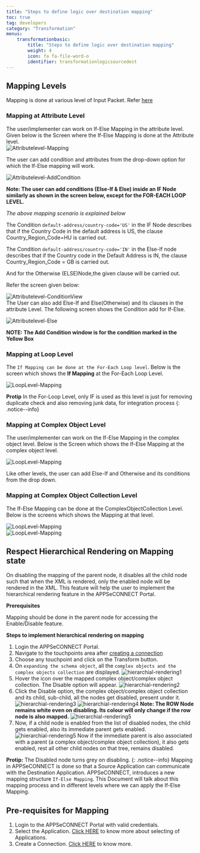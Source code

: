 ```yaml
---
title: "Steps to define logic over destination mapping"
toc: true
tag: developers
category: "Transformation"
menus: 
    transformationbasic:
        title: "Steps to define logic over destination mapping"
        weight: 4
        icon: fa fa-file-word-o
        identifier: transformationlogicsourcedest
---
```




## Mapping Levels

Mapping is done at various level of Input Packet. Refer [here](/transformation/basic-of-source-destination-mapping/#source-destination-mapping)  
### Mapping at Attribute Level

The user/implementer can work on If-Else Mapping in the attribute level. Given below is the Screen where the If-Else Mapping is done at the Attribute level.  
![Attributelevel-Mapping](/staticfiles/Transformation/media/Attributelevel-Mapping.png)

The user can add condition and attributes from the drop-down option for which the If-Else mapping will work.

![Attributelevel-AddCondition](/staticfiles/Transformation/media/Attributelevel-AddCondition.png)

**Note: The user can add conditions (Else-If & Else) inside an IF Node similarly as shown in the screen below, except for the FOR-EACH LOOP LEVEL.**

*The above mapping scenario is explained below*

The Condition `default-address/country-code='US'` in the IF Node describes that if the Country Code in the default address is US, the clause Country_Region_Code=HU is carried out.

The Condition `default-address/country-code='IN'` in the Else-If node describes that if the Country code in the Default Address is IN, the clause Country_Region_Code = GB is carried out.

And for the Otherwise (ELSE)Node,the given clause will be carried out.

Refer the screen given below:

![Attributelevel-ConditionView](/staticfiles/Transformation/media/Attributelevel-ConditionView.png)  
The User can also add Else-If and Else(Otherwise) and its clauses in the attribute Level. The following screen shows the Condition add for If-Else.  

![Attributelevel-Else](/staticfiles/Transformation/media/Attributelevel-Else.png)

**NOTE: The Add Condition window is for the condition marked in the Yellow Box**

### Mapping at Loop Level

The `If Mapping can be done at the For-Each Loop level`. Below is the screen which shows the **If Mapping** at the For-Each Loop Level.  

![LoopLevel-Mapping](/staticfiles/Transformation/media/LoopLevel-Mapping.png)

**Protip** In the For-Loop Level, only IF is used as this level is just for removing duplicate check and also removing junk data, for integration process 
{: .notice--info}

### Mapping at Complex Object Level

The user/implementer can work on the If-Else Mapping in the complex object level. 
Below is the Screen which shows the If-Else Mapping at the complex object level.  

![LoopLevel-Mapping](/staticfiles/Transformation/media/ComplexObject-Mapping.png)

Like other levels, the user can add Else-If and Otherwise and its conditions from the drop down. 

### Mapping at Complex Object Collection  Level

The If-Else Mapping can be done at the ComplexObjectCollection Level. Below is the screens which shows the Mapping at that level.  

![LoopLevel-Mapping](/staticfiles/Transformation/media/ComplexObjectCollection-If-Mapping.png)  
![LoopLevel-Mapping](/staticfiles/Transformation/media/ComplexObjectCollection-else-Mapping.png)

## Respect Hierarchical Rendering on Mapping state

On disabling the mapping of the parent node, it disables all the child node such that when the XML is rendered, 
only the enabled node will be rendered in the XML. This feature will help the user to implement
the hierarchical rendering feature in the APPSeCONNECT Portal.

**Prerequisites**

Mapping should be done in the parent node for accessing the Enable/Disable feature.

**Steps to implement hierarchical rendering on mapping**
1.	Login the APPSeCONNECT Portal.
2.	Navigate to the touchpoints area after [creating a connection](/getting%20started/configurations-for-integration/#configuring-connector-while-creating-connection) 
3.	Choose any touchpoint and click on the Transform button.
4.  On `expanding the schema object`, all the `complex objects and the complex objects collection` are displayed.
    ![hierarchial-rendering1](/staticfiles/Transformation/media/hierarchial-rendering1.png) 
5.	Hover the icon over the mapped complex object/complex object collection. The Disable option will appear. 
    ![hierarchial-rendering2](/staticfiles/Transformation/media/hierarchial-rendering2.png)    
8.	Click the Disable option, the complex object/complex object collection and its child, sub-child, 
    all the nodes get disabled, present under it.
    ![hierarchial-rendering3](/staticfiles/Transformation/media/hierarchial-rendering3.png) 
    ![hierarchial-rendering4](/staticfiles/Transformation/media/hierarchial-rendering4.png) 
**Note: The ROW Node remains white even on disabling. Its colour will only change if the row node is also mapped.**
    ![hierarchial-rendering5](/staticfiles/Transformation/media/hierarchial-rendering5.png) 
9.	Now, if a child node is enabled from the list of disabled nodes, the child gets enabled, also its immediate parent gets enabled.
    ![hierarchial-rendering5](/staticfiles/Transformation/media/hierarchial-rendering6.png) 
Now if the immediate parent is also associated with a parent (a complex object/complex object collection), it also gets 
enabled, rest all other child nodes on that tree, remains disabled. 

**Protip:** The Disabled node turns grey on disabling.
{: .notice--info} Mapping in APPSeCONNECT is done so that a Source Application can communicate with the Destination Application. APPSeCONNECT, introduces a new mapping structure `If-Else Mapping`. This Document will talk about this mapping process and in different levels where we can apply the If-Else Mapping.

## Pre-requisites for Mapping
1. Login to the APPSeCONNECT Portal with valid credentials.
2. Select the Application. [Click HERE](/getting%20started/configurations/#process-of-choosing-app) to know more about selecting of Applications.
3. Create a Connection. [Click HERE](/getting%20started/configurations-for-integration/#configuring-connector-while-creating-connection) to know more.


